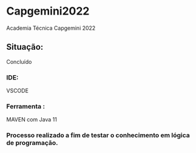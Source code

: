 # Capgemini2022
Academia Técnica Capgemini 2022

## Situação:
Concluído


### IDE:
VSCODE

### Ferramenta :
MAVEN com Java 11

### Processo realizado a fim de testar o conhecimento em lógica de programação.

